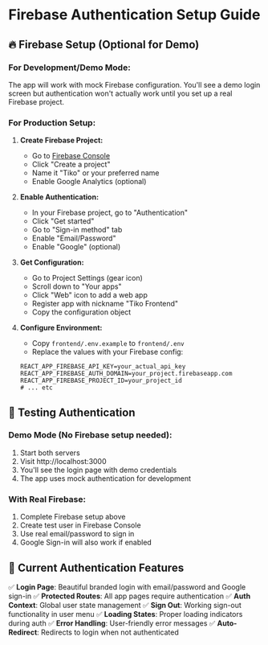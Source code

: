 # Firebase Authentication Setup Guide

## 🔥 Firebase Setup (Optional for Demo)

### For Development/Demo Mode:
The app will work with mock Firebase configuration. You'll see a demo login screen but authentication won't actually work until you set up a real Firebase project.

### For Production Setup:

1. **Create Firebase Project:**
   - Go to [Firebase Console](https://console.firebase.google.com/)
   - Click "Create a project"
   - Name it "Tiko" or your preferred name
   - Enable Google Analytics (optional)

2. **Enable Authentication:**
   - In your Firebase project, go to "Authentication"
   - Click "Get started"
   - Go to "Sign-in method" tab
   - Enable "Email/Password"
   - Enable "Google" (optional)

3. **Get Configuration:**
   - Go to Project Settings (gear icon)
   - Scroll down to "Your apps"
   - Click "Web" icon to add a web app
   - Register app with nickname "Tiko Frontend"
   - Copy the configuration object

4. **Configure Environment:**
   - Copy `frontend/.env.example` to `frontend/.env`
   - Replace the values with your Firebase config:
   ```
   REACT_APP_FIREBASE_API_KEY=your_actual_api_key
   REACT_APP_FIREBASE_AUTH_DOMAIN=your_project.firebaseapp.com
   REACT_APP_FIREBASE_PROJECT_ID=your_project_id
   # ... etc
   ```

## 🚀 Testing Authentication

### Demo Mode (No Firebase setup needed):
1. Start both servers
2. Visit http://localhost:3000
3. You'll see the login page with demo credentials
4. The app uses mock authentication for development

### With Real Firebase:
1. Complete Firebase setup above
2. Create test user in Firebase Console
3. Use real email/password to sign in
4. Google Sign-in will also work if enabled

## 🎯 Current Authentication Features

✅ **Login Page**: Beautiful branded login with email/password and Google sign-in
✅ **Protected Routes**: All app pages require authentication
✅ **Auth Context**: Global user state management
✅ **Sign Out**: Working sign-out functionality in user menu
✅ **Loading States**: Proper loading indicators during auth
✅ **Error Handling**: User-friendly error messages
✅ **Auto-Redirect**: Redirects to login when not authenticated